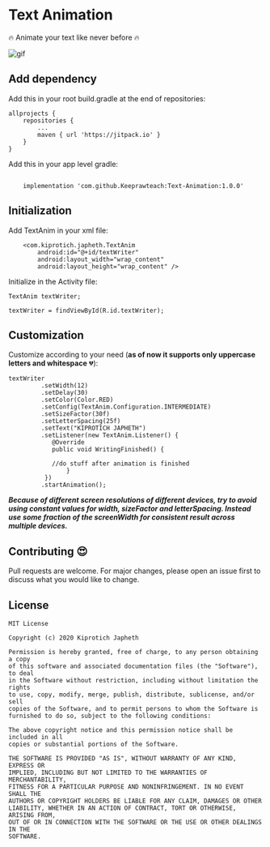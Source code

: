 # Text Animation

:fire: Animate your text like never before :fire:

![gif](https://media.giphy.com/media/VF5ui7uLug7jkvS8gO/giphy.gif)

## Add dependency

Add this in your root build.gradle at the end of repositories:

```
allprojects {
	repositories {
		...
		maven { url 'https://jitpack.io' }
	}
}		
```
Add this in your app level gradle:

```

    implementation 'com.github.Keeprawteach:Text-Animation:1.0.0'
```

## Initialization

Add TextAnim in your xml file:

```         
    <com.kiprotich.japheth.TextAnim
        android:id="@+id/textWriter"
        android:layout_width="wrap_content"
        android:layout_height="wrap_content" />
```

Initialize in the Activity file:

```
TextAnim textWriter;

textWriter = findViewById(R.id.textWriter);
```

## Customization

Customize according to your need (**as of now it supports only uppercase letters and whitespace** :broken_heart:):

```
textWriter
         .setWidth(12)
         .setDelay(30)
         .setColor(Color.RED)
         .setConfig(TextAnim.Configuration.INTERMEDIATE)
         .setSizeFactor(30f) 
         .setLetterSpacing(25f)
         .setText("KIPROTICH JAPHETH")
         .setListener(new TextAnim.Listener() {
          	@Override
          	public void WritingFinished() {

			//do stuff after animation is finished
                }
          })
         .startAnimation();
```
***Because of different screen resolutions of different devices, try to avoid using constant values for width, sizeFactor and letterSpacing. Instead use some fraction of the screenWidth for consistent result across multiple devices.***

## Contributing :heart_eyes:
Pull requests are welcome. For major changes, please open an issue first to discuss what you would like to change.

## License

```
MIT License

Copyright (c) 2020 Kiprotich Japheth

Permission is hereby granted, free of charge, to any person obtaining a copy
of this software and associated documentation files (the "Software"), to deal
in the Software without restriction, including without limitation the rights
to use, copy, modify, merge, publish, distribute, sublicense, and/or sell
copies of the Software, and to permit persons to whom the Software is
furnished to do so, subject to the following conditions:

The above copyright notice and this permission notice shall be included in all
copies or substantial portions of the Software.

THE SOFTWARE IS PROVIDED "AS IS", WITHOUT WARRANTY OF ANY KIND, EXPRESS OR
IMPLIED, INCLUDING BUT NOT LIMITED TO THE WARRANTIES OF MERCHANTABILITY,
FITNESS FOR A PARTICULAR PURPOSE AND NONINFRINGEMENT. IN NO EVENT SHALL THE
AUTHORS OR COPYRIGHT HOLDERS BE LIABLE FOR ANY CLAIM, DAMAGES OR OTHER
LIABILITY, WHETHER IN AN ACTION OF CONTRACT, TORT OR OTHERWISE, ARISING FROM,
OUT OF OR IN CONNECTION WITH THE SOFTWARE OR THE USE OR OTHER DEALINGS IN THE
SOFTWARE.
```
